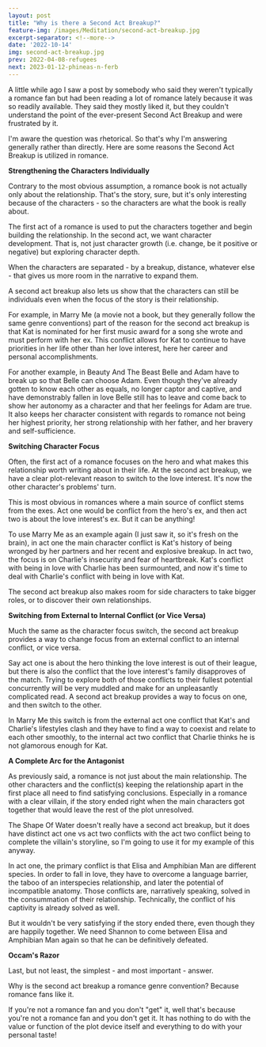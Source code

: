 ```yaml
---
layout: post
title: "Why is there a Second Act Breakup?"
feature-img: /images/Meditation/second-act-breakup.jpg
excerpt-separator: <!--more-->
date: '2022-10-14'
img: second-act-breakup.jpg
prev: 2022-04-08-refugees
next: 2023-01-12-phineas-n-ferb
---
```

A little while ago I saw a post by somebody who said they weren't typically a romance fan but had been reading a lot of romance lately because it was so readily available. They said they mostly liked it, but they couldn't understand the point of the ever-present Second Act Breakup and were frustrated by it.

I'm aware the question was rhetorical. So that's why I'm answering generally rather than directly. Here are some reasons the Second Act Breakup is utilized in romance.

**Strengthening the Characters Individually**

Contrary to the most obvious assumption, a romance book is not actually only about the relationship. That's the story, sure, but it's only interesting because of the characters - so the characters are what the book is really about.

The first act of a romance is used to put the characters together and begin building the relationship. In the second act, we want character development. That is, not just character growth (i.e. change, be it positive or negative) but exploring character depth.

When the characters are separated - by a breakup, distance, whatever else - that gives us more room in the narrative to expand them.

A second act breakup also lets us show that the characters can still be individuals even when the focus of the story is their relationship.

For example, in Marry Me (a movie not a book, but they generally follow the same genre conventions) part of the reason for the second act breakup is that Kat is nominated for her first music award for a song she wrote and must perform with her ex. This conflict allows for Kat to continue to have priorities in her life other than her love interest, here her career and personal accomplishments.

For another example, in Beauty And The Beast Belle and Adam have to break up so that Belle can choose Adam. Even though they've already gotten to know each other as equals, no longer captor and captive, and have demonstrably fallen in love Belle still has to leave and come back to show her autonomy as a character and that her feelings for Adam are true. It also keeps her character consistent with regards to romance not being her highest priority, her strong relationship with her father, and her bravery and self-sufficience.

**Switching Character Focus**

Often, the first act of a romance focuses on the hero and what makes this relationship worth writing about in their life. At the second act breakup, we have a clear plot-relevant reason to switch to the love interest. It's now the other character's problems' turn.

This is most obvious in romances where a main source of conflict stems from the exes. Act one would be conflict from the hero's ex, and then act two is about the love interest's ex. But it can be anything!

To use Marry Me as an example again (I just saw it, so it's fresh on the brain), in act one the main character conflict is Kat's history of being wronged by her partners and her recent and explosive breakup. In act two, the focus is on Charlie's insecurity and fear of heartbreak. Kat's conflict with being in love with Charlie has been surmounted, and now it's time to deal with Charlie's conflict with being in love with Kat.

The second act breakup also makes room for side characters to take bigger roles, or to discover their own relationships. 

**Switching from External to Internal Conflict (or Vice Versa)**

Much the same as the character focus switch, the second act breakup provides a way to change focus from an external conflict to an internal conflict, or vice versa.

Say act one is about the hero thinking the love interest is out of their league, but there is also the conflict that the love interest's family disapproves of the match. Trying to explore both of those conflicts to their fullest potential concurrently will be very muddled and make for an unpleasantly complicated read. A second act breakup provides a way to focus on one, and then switch to the other.

In Marry Me this switch is from the external act one conflict that Kat's and Charlie's lifestyles clash and they have to find a way to coexist and relate to each other smoothly, to the internal act two conflict that Charlie thinks he is not glamorous enough for Kat.

**A Complete Arc for the Antagonist**

As previously said, a romance is not just about the main relationship. The other characters and the conflict(s) keeping the relationship apart in the first place all need to find satisfying conclusions. Especially in a romance with a clear villain, if the story ended right when the main characters got together that would leave the rest of the plot unresolved.

The Shape Of Water doesn't really have a second act breakup, but it does have distinct act one vs act two conflicts with the act two conflict being to complete the villain's storyline, so I'm going to use it for my example of this anyway.

In act one, the primary conflict is that Elisa and Amphibian Man are different species. In order to fall in love, they have to overcome a language barrier, the taboo of an interspecies relationship, and later the potential of incompatible anatomy. Those conflicts are, narratively speaking, solved in the consummation of their relationship. Technically, the conflict of his captivity is already solved as well.

But it wouldn't be very satisfying if the story ended there, even though they are happily together. We need Shannon to come between Elisa and Amphibian Man again so that he can be definitively defeated.

**Occam's Razor**

Last, but not least, the simplest - and most important - answer.

Why is the second act breakup a romance genre convention? Because romance fans like it.

If you're not a romance fan and you don't "get" it, well that's because you're not a romance fan and you don't get it. It has nothing to do with the value or function of the plot device itself and everything to do with your personal taste!